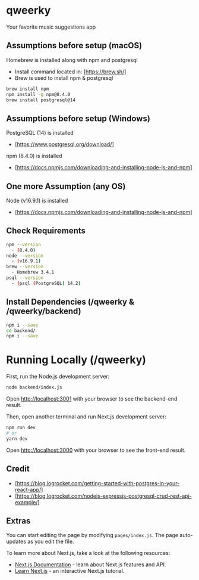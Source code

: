 # qweerky
Your favorite music suggestions app

## Assumptions before setup (macOS)

Homebrew is installed along with npm and postgresql
  - Install command located in: [https://brew.sh/]
  - Brew is used to install npm & postgresql

```bash
brew install npm
npm install -g npm@8.4.0
brew install postgresql@14
```

## Assumptions before setup (Windows)

PostgreSQL (14) is installed
  - [https://www.postgresql.org/download/]

npm (8.4.0) is installed
  - [https://docs.npmjs.com/downloading-and-installing-node-js-and-npm]

## One more Assumption (any OS)

Node (v16.9.1) is installed
  - [https://docs.npmjs.com/downloading-and-installing-node-js-and-npm]


## Check Requirements

```bash
npm --version
  - (8.4.0)
node --version
  - (v16.9.1)
brew --version
  - Homebrew 3.4.1
psql --version
  - (psql (PostgreSQL) 14.2)
```

## Install Dependencies (/qweerky & /qweerky/backend)

```bash
npm i --save
cd backend/
npm i --save
```

# Running Locally (/qweerky)

First, run the Node.js development server:

```bash
node backend/index.js
```

Open [http://localhost:3001](http://localhost:3001) with your browser to see the backend-end result.

Then, open another terminal and run Next.js development server:

```bash
npm run dev
# or
yarn dev
```

Open [http://localhost:3000](http://localhost:3000) with your browser to see the front-end result.

## Credit
- [https://blog.logrocket.com/getting-started-with-postgres-in-your-react-app/]
- [https://blog.logrocket.com/nodejs-expressjs-postgresql-crud-rest-api-example/]

## Extras

You can start editing the page by modifying `pages/index.js`. The page auto-updates as you edit the file.

To learn more about Next.js, take a look at the following resources:

- [Next.js Documentation](https://nextjs.org/docs) - learn about Next.js features and API.
- [Learn Next.js](https://nextjs.org/learn) - an interactive Next.js tutorial.
